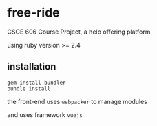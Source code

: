 # free-ride

CSCE 606 Course Project, a help offering platform

using ruby version >= 2.4

## installation

```
gem install bundler
bundle install
```

the front-end uses `webpacker` to manage modules

and uses framework `vuejs`
